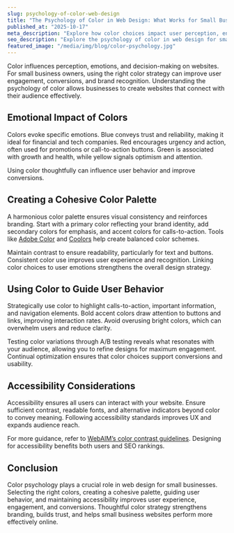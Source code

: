 ```yaml
---
slug: psychology-of-color-web-design
title: "The Psychology of Color in Web Design: What Works for Small Businesses"
published_at: "2025-10-17"
meta_description: "Explore how color choices impact user perception, engagement, and conversions on small business websites, and learn how to apply psychology-driven design principles."
seo_description: "Explore the psychology of color in web design for small businesses. Learn how to choose brand colors, create cohesive palettes, guide user behavior, enhance conversions, and improve UX while building trust and credibility online."
featured_image: "/media/img/blog/color-psychology.jpg"
---
```


Color influences perception, emotions, and decision-making on websites. For small business owners, using the right color strategy can improve user engagement, conversions, and brand recognition. Understanding the psychology of color allows businesses to create websites that connect with their audience effectively.

## Emotional Impact of Colors

Colors evoke specific emotions. Blue conveys trust and reliability, making it ideal for financial and tech companies. Red encourages urgency and action, often used for promotions or call-to-action buttons. Green is associated with growth and health, while yellow signals optimism and attention.

Using color thoughtfully can influence user behavior and improve conversions.

## Creating a Cohesive Color Palette

A harmonious color palette ensures visual consistency and reinforces branding. Start with a primary color reflecting your brand identity, add secondary colors for emphasis, and accent colors for calls-to-action. Tools like [Adobe Color](https://color.adobe.com/create) and [Coolors](https://coolors.co/) help create balanced color schemes.

Maintain contrast to ensure readability, particularly for text and buttons. Consistent color use improves user experience and recognition. Linking color choices to user emotions strengthens the overall design strategy.

## Using Color to Guide User Behavior

Strategically use color to highlight calls-to-action, important information, and navigation elements. Bold accent colors draw attention to buttons and links, improving interaction rates. Avoid overusing bright colors, which can overwhelm users and reduce clarity.

Testing color variations through A/B testing reveals what resonates with your audience, allowing you to refine designs for maximum engagement. Continual optimization ensures that color choices support conversions and usability.

## Accessibility Considerations

Accessibility ensures all users can interact with your website. Ensure sufficient contrast, readable fonts, and alternative indicators beyond color to convey meaning. Following accessibility standards improves UX and expands audience reach. 

For more guidance, refer to [WebAIM’s color contrast guidelines](https://webaim.org/resources/contrastchecker/). Designing for accessibility benefits both users and SEO rankings.

## Conclusion

Color psychology plays a crucial role in web design for small businesses. Selecting the right colors, creating a cohesive palette, guiding user behavior, and maintaining accessibility improves user experience, engagement, and conversions. Thoughtful color strategy strengthens branding, builds trust, and helps small business websites perform more effectively online.

